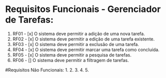 # Requisitos Funcionais - Gerenciador de Tarefas:
1. RF01 - [x] O sistema deve permitir a adição de uma nova tarefa.
2. RF02 - [x] O sistema deve permitir a edição de uma tarefa existente.
3. RF03 - [x] O sistema deve permitir a exclusão de uma tarefa.
4. RF04 - [x] O sistema deve permitir marcar uma tarefa como concluída.
5. RF05 - [x] O sistema deve permitir a pesquisa de tarefas.
6. RF06 - [] O sistema deve permitir a filtragem de tarefas.

#Requisitos Não Funcionais:
1. 
2. 
3. 
4. 
5. 